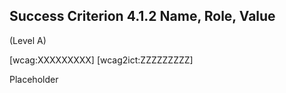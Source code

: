 ## Success Criterion 4.1.2 Name, Role, Value

(Level A)

[wcag:XXXXXXXXX]
[wcag2ict:ZZZZZZZZZ]

Placeholder
